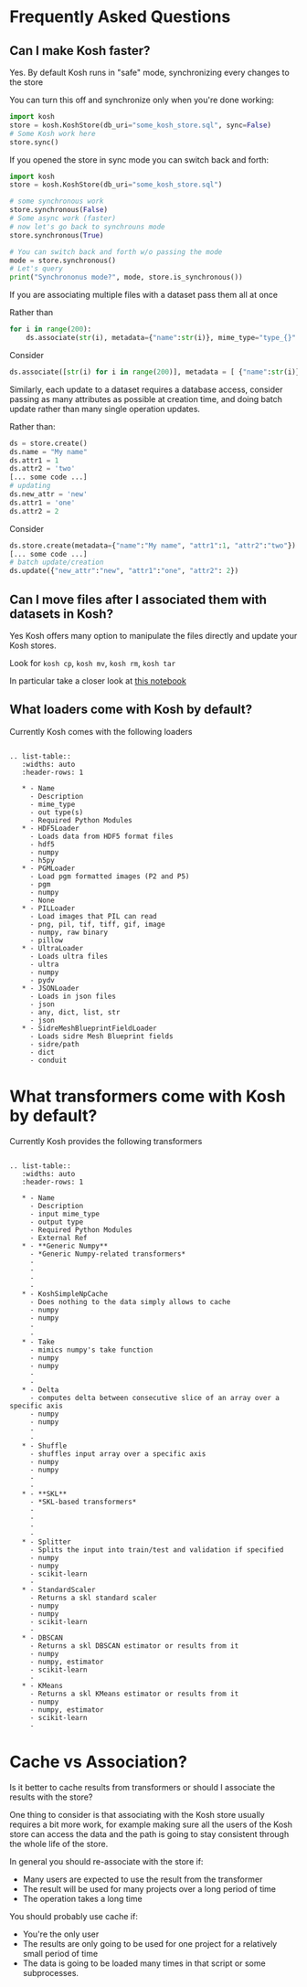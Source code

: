 # Frequently Asked Questions

## Can I make Kosh faster?

Yes. By default Kosh runs in "safe" mode, synchronizing every changes to the store

You can turn this off and synchronize only when you're done working:

```python
import kosh
store = kosh.KoshStore(db_uri="some_kosh_store.sql", sync=False)
# Some Kosh work here
store.sync()
```

If you opened the store in sync mode you can switch back and forth:

```python
import kosh
store = kosh.KoshStore(db_uri="some_kosh_store.sql")

# some synchronous work
store.synchronous(False)
# Some async work (faster)
# now let's go back to synchrouns mode
store.synchronous(True)

# You can switch back and forth w/o passing the mode
mode = store.synchronous()
# Let's query
print("Synchrononus mode?", mode, store.is_synchronous())
```

If you are associating multiple files with a dataset pass them all at once

Rather than
```python
for i in range(200):
    ds.associate(str(i), metadata={"name":str(i)}, mime_type="type_{}".format(i))
```

Consider
```python
ds.associate([str(i) for i in range(200)], metadata = [ {"name":str(i)} for i in range(200)], mime_type=["type_{}".format(i) for i in range(200) ])
```

Similarly, each update to a dataset requires a database access, consider passing as many attributes as possible at creation time, and doing batch update rather than many single operation updates.

Rather than:
```python
ds = store.create()
ds.name = "My name"
ds.attr1 = 1
ds.attr2 = 'two'
[... some code ...]
# updating
ds.new_attr = 'new'
ds.attr1 = 'one'
ds.attr2 = 2
```

Consider
```python
ds.store.create(metadata={"name":"My name", "attr1":1, "attr2":"two"})
[... some code ...]
# batch update/creation
ds.update({"new_attr":"new", "attr1":"one", "attr2": 2})
```

## Can I move files after I associated them with datasets in Kosh?

Yes Kosh offers many option to manipulate the files directly and update your Kosh stores.

Look for `kosh cp`, `kosh mv`, `kosh rm`, `kosh tar`

In particular take a closer look at [this notebook](../jupyter/Example_06_Transfering_Datasets.ipynb)


## What loaders come with Kosh by default?

Currently Kosh comes with the following loaders

```eval_rst

.. list-table::
   :widths: auto
   :header-rows: 1 

   * - Name
     - Description
     - mime_type
     - out type(s)
     - Required Python Modules
   * - HDF5Loader
     - Loads data from HDF5 format files
     - hdf5
     - numpy
     - h5py
   * - PGMLoader
     - Load pgm formatted images (P2 and P5)
     - pgm
     - numpy
     - None
   * - PILLoader
     - Load images that PIL can read
     - png, pil, tif, tiff, gif, image
     - numpy, raw binary
     - pillow
   * - UltraLoader
     - Loads ultra files
     - ultra
     - numpy
     - pydv
   * - JSONLoader
     - Loads in json files
     - json
     - any, dict, list, str
     - json
   * - SidreMeshBlueprintFieldLoader
     - Loads sidre Mesh Blueprint fields
     - sidre/path
     - dict
     - conduit
```

# What transformers come with Kosh by default?

Currently Kosh provides the following transformers

```eval_rst

.. list-table::
   :widths: auto
   :header-rows: 1 

   * - Name
     - Description
     - input mime_type
     - output type
     - Required Python Modules
     - External Ref
   * - **Generic Numpy**
     - *Generic Numpy-related transformers*
     -
     -
     -
     -
   * - KoshSimpleNpCache
     - Does nothing to the data simply allows to cache
     - numpy
     - numpy
     -
     -
   * - Take
     - mimics numpy's take function
     - numpy
     - numpy
     -
     -
   * - Delta
     - computes delta between consecutive slice of an array over a specific axis
     - numpy
     - numpy
     -
     -
   * - Shuffle
     - shuffles input array over a specific axis
     - numpy
     - numpy
     -
     -
   * - **SKL**
     - *SKL-based transformers*
     -
     -
     -
     -
   * - Splitter
     - Splits the input into train/test and validation if specified
     - numpy
     - numpy
     - scikit-learn
     -
   * - StandardScaler
     - Returns a skl standard scaler
     - numpy
     - numpy
     - scikit-learn
     -
   * - DBSCAN
     - Returns a skl DBSCAN estimator or results from it
     - numpy
     - numpy, estimator
     - scikit-learn
     -
   * - KMeans
     - Returns a skl KMeans estimator or results from it
     - numpy
     - numpy, estimator
     - scikit-learn
     -
```


# Cache vs Association?

Is it better to cache results from transformers or should I associate the results with the store?

One thing to consider is that associating with the Kosh store usually requires a bit more work, for example making sure all the users of the Kosh store can access the data and the path is going to stay consistent through the whole life of the store.

In general you should re-associate with the store if:

* Many users are expected to use the result from the transformer
* The result will be used for many projects over a long period of time
* The operation takes a long time

You should probably use cache if:

* You're the only user
* The results are only going to be used for one project for a relatively small period of time
* The data is going to be loaded many times in that script or some subprocesses.

